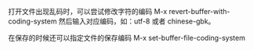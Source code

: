打开文件出现乱码时，可以尝试修改字符的编码
M-x revert-buffer-with-coding-system
然后输入对应编码，如：utf-8 或者 chinese-gbk。

在保存的时候还可以指定文件的保存编码
M-x set-buffer-file-coding-system
